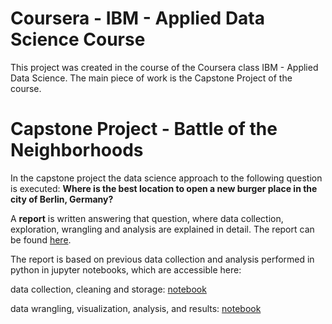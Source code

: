 # Coursera - IBM - Applied Data Science Course
This project was created in the course of the Coursera class IBM - Applied Data Science. 
The main piece of work is the Capstone Project of the course. 

# Capstone Project - Battle of the Neighborhoods
In the capstone project the data science approach to the following question is executed:
**Where is the best location to open a new burger place in the city of Berlin, Germany?**

A **report** is written answering that question, where data collection, exploration, wrangling and analysis are explained in detail. The report can be found [here](https://github.com/jasonski/IBMAppliedDataScienceCapstone/blob/master/BJB_fullreport.md).

The report is based on previous data collection and analysis performed in python in jupyter notebooks, which are accessible here:

data collection, cleaning and storage: [notebook](https://nbviewer.jupyter.org/github/jasonski/IBMAppliedDataScienceCapstone/blob/master/CapstoneProjectBJB_Part1.ipynb)

data wrangling, visualization, analysis, and results: [notebook](https://nbviewer.jupyter.org/github/jasonski/IBMAppliedDataScienceCapstone/blob/master/CapstoneProjectBJB_Part2.ipynb)

